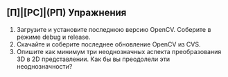 ## [П]|[РС]|(РП) Упражнения

1. Загрузите и установите последнюю версию OpenCV. Соберите в режиме debug и release.
2. Скачайте и соберите последнее обновление OpenCV из CVS.
3. Опишите как минимум три неоднозначных аспекта преобразования 3D в 2D представлении. Как бы вы преодолели эти неоднозначности?
